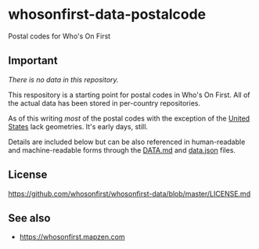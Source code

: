 # whosonfirst-data-postalcode

Postal codes for Who's On First

## Important

_There is no data in this repository._

This respository is a starting point for postal codes in Who's On First. All of the actual data has been stored in per-country repositories.

As of this writing _most_ of the postal codes with the exception of the [United States](https://githubs.com/whosonfirst-data/whosonfirst-data-postalcode-us) lack geometries. It's early days, still.

Details are included below but can be also referenced in human-readable and machine-readable forms through the [DATA.md](DATA.md) and [data.json](data.json) files.

## License

https://github.com/whosonfirst/whosonfirst-data/blob/master/LICENSE.md

## See also

* https://whosonfirst.mapzen.com